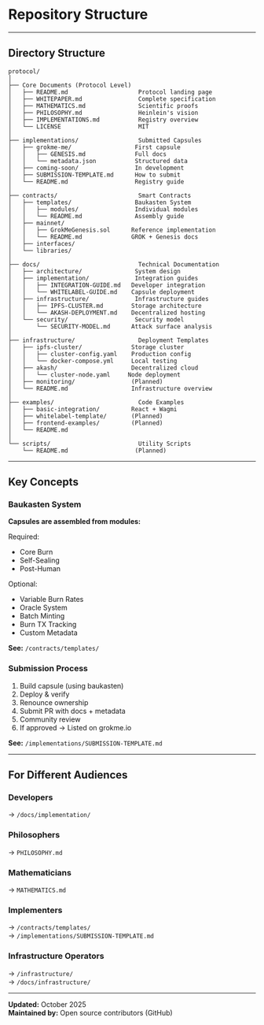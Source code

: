 # Repository Structure

---

## Directory Structure

```
protocol/
│
├── Core Documents (Protocol Level)
│   ├── README.md                    Protocol landing page
│   ├── WHITEPAPER.md                Complete specification
│   ├── MATHEMATICS.md               Scientific proofs
│   ├── PHILOSOPHY.md                Heinlein's vision
│   ├── IMPLEMENTATIONS.md           Registry overview
│   └── LICENSE                      MIT
│
├── implementations/                 Submitted Capsules
│   ├── grokme-me/                  First capsule
│   │   ├── GENESIS.md              Full docs
│   │   └── metadata.json           Structured data
│   ├── coming-soon/                In development
│   ├── SUBMISSION-TEMPLATE.md      How to submit
│   └── README.md                   Registry guide
│
├── contracts/                       Smart Contracts
│   ├── templates/                  Baukasten System
│   │   ├── modules/                Individual modules
│   │   └── README.md               Assembly guide
│   ├── mainnet/
│   │   ├── GrokMeGenesis.sol      Reference implementation
│   │   └── README.md              GROK + Genesis docs
│   ├── interfaces/
│   └── libraries/
│
├── docs/                            Technical Documentation
│   ├── architecture/               System design
│   ├── implementation/             Integration guides
│   │   ├── INTEGRATION-GUIDE.md   Developer integration
│   │   └── WHITELABEL-GUIDE.md    Capsule deployment
│   ├── infrastructure/             Infrastructure guides
│   │   ├── IPFS-CLUSTER.md        Storage architecture
│   │   └── AKASH-DEPLOYMENT.md    Decentralized hosting
│   └── security/                   Security model
│       └── SECURITY-MODEL.md      Attack surface analysis
│
├── infrastructure/                  Deployment Templates
│   ├── ipfs-cluster/              Storage cluster
│   │   ├── cluster-config.yaml    Production config
│   │   └── docker-compose.yml     Local testing
│   ├── akash/                     Decentralized cloud
│   │   └── cluster-node.yaml     Node deployment
│   ├── monitoring/                (Planned)
│   └── README.md                  Infrastructure overview
│
├── examples/                        Code Examples
│   ├── basic-integration/         React + Wagmi
│   ├── whitelabel-template/       (Planned)
│   ├── frontend-examples/         (Planned)
│   └── README.md
│
└── scripts/                         Utility Scripts
    └── README.md                   (Planned)
```

---

## Key Concepts

### Baukasten System

**Capsules are assembled from modules:**

Required:
- Core Burn
- Self-Sealing
- Post-Human

Optional:
- Variable Burn Rates
- Oracle System
- Batch Minting
- Burn TX Tracking
- Custom Metadata

**See:** `/contracts/templates/`

### Submission Process

1. Build capsule (using baukasten)
2. Deploy & verify
3. Renounce ownership
4. Submit PR with docs + metadata
5. Community review
6. If approved → Listed on grokme.io

**See:** `/implementations/SUBMISSION-TEMPLATE.md`

---

## For Different Audiences

### Developers
→ `/docs/implementation/`

### Philosophers
→ `PHILOSOPHY.md`

### Mathematicians
→ `MATHEMATICS.md`

### Implementers
→ `/contracts/templates/`  
→ `/implementations/SUBMISSION-TEMPLATE.md`

### Infrastructure Operators
→ `/infrastructure/`  
→ `/docs/infrastructure/`

---

**Updated:** October 2025  
**Maintained by:** Open source contributors (GitHub)

